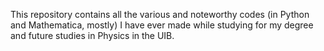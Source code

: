 This repository contains all the various and noteworthy codes (in Python and Mathematica, mostly) I have ever made while studying for my degree and future studies in Physics in the UIB.
